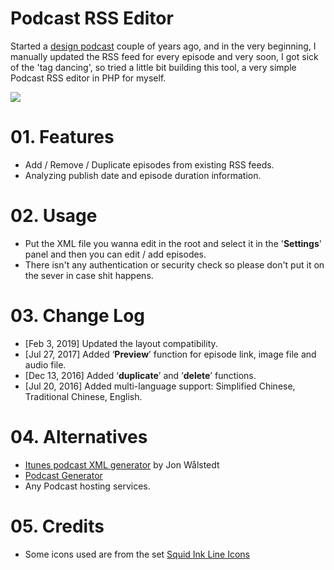 # Podcast RSS Editor
Started a [design podcast](https://anyway.fm/) couple of years ago, and in the very beginning, I manually updated the RSS feed for every episode and very soon, I got sick of the 'tag dancing', so tried a little bit building this tool, a very simple Podcast RSS editor in PHP for myself.

![](https://raw.githubusercontent.com/JJYing/Podcast-RSS-Editor/master/assets/screenshot.jpg)

# 01. Features
- Add / Remove / Duplicate episodes from existing RSS feeds.
- Analyzing publish date and episode duration information.

# 02. Usage
- Put the XML file you wanna edit in the root and select it in the '**Settings**' panel and then you can edit / add episodes.
- There isn't any authentication or security check so please don't put it on the sever in case shit happens.

# 03. Change Log
- [Feb 3, 2019] Updated the layout compatibility.
- [Jul 27, 2017] Added ‘**Preview**’ function for episode link, image file and audio file.
- [Dec 13, 2016] Added ‘**duplicate**’ and ‘**delete**’ functions.
- [Jul 20, 2016] Added multi-language support: Simplified Chinese, Traditional Chinese, English.

# 04. Alternatives
- [Itunes podcast XML generator](http://codepen.io/jon-walstedt/pen/jsIup) by Jon Wålstedt
- [Podcast Generator](http://www.podcastgenerator.net/)
- Any Podcast hosting services.

# 05. Credits
- Some icons used are from the set [Squid Ink Line Icons](http://thesquid.ink/line-icons/)
